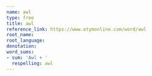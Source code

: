 ```yaml
---
name: awl
type: free
title: awl
reference_link: https://www.etymonline.com/word/awl
root_name: 
root_language: 
denotation: 
word_sums:
- sum: 'Awl + '
  respelling: awl
---
```


